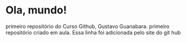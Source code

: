 # Ola, mundo!
 primeiro repositório do Curso Github, Gustavo Guanabara.
 primeiro repositório criado em aula.
 Essa linha foi adicionada pelo site do git hub
